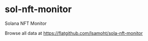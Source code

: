 # sol-nft-monitor
 Solana NFT Monitor

Browse all data at https://flatgithub.com/lsamoht/sola-nft-monitor 